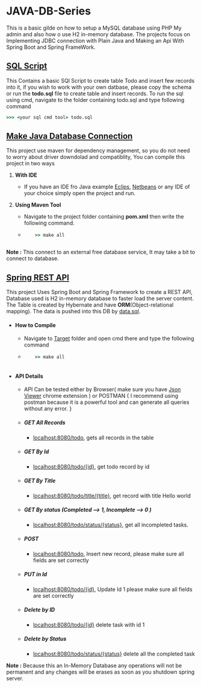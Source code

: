# JAVA-DB-Series
This is a basic gilde on how to setup a MySQL database using PHP My admin and also how o use H2 in-memory database.
The projects focus on Implementing JDBC connection with Plain Java and Making an Api With Spring Boot and Spring FrameWork.

## [SQL Script](https://github.com/yashpatel007/JAVA-DB-Series/tree/master/SQL%20script)
This Contains a basic SQl Script to create table Todo and insert few records into it, if you wish to work with your own datbase,
please copy the schema or run the **todo.sql** file to create table and insert records. To run the sql using cmd, navigate to the
folder containing todo.sql and type following command
    
```cmd
>>> <your sql cmd tool> todo.sql
```

## [Make Java Database Connection](https://github.com/yashpatel007/JAVA-DB-Series/tree/master/PlainJava-DB-Connect)
This project use maven for dependency management, so you do not need to worry about driver downdolad and compatiblity,
You can compile this project in two ways

1. **With IDE**
    * If you have an IDE fro Java  example [Eclips](https://www.eclipse.org/downloads/), [Netbeans](https://netbeans.org/downloads/)
    or any IDE of your choice simply open the project and run. 
    
2. **Using Maven Tool** 
    * Navigate to the project folder containing **pom.xml** then write the following command.
    * ```cmd
          >> make all 
    ```
    
**Note :** This connect to an external free database service, It may take a bit to connect to database.
 
## [Spring REST API](https://github.com/yashpatel007/JAVA-DB-Series/tree/master/SpringRestApi)
This project Uses Spring Boot and Spring Framework to create a REST API, Database used is H2 in-memory database to faster load the server content. The Table is created by Hybernate and have **ORM**(Object-relational mapping). The data is pushed into this DB by [data.sql](https://github.com/yashpatel007/JAVA-DB-Series/blob/master/SpringRestApi/src/main/resources/data.sql).
* #### How to Compile
    * Navigate to [Target](https://github.com/yashpatel007/JAVA-DB-Series/tree/master/SpringRestApi/target) folder and open cmd there
      and type the following command
    * ```cmd
          >> make all
    ```
* #### API Details
    * API Can be tested either by Browser( make sure you have [Json Viewer](https://chrome.google.com/webstore/detail/json-viewer/gbmdgpbipfallnflgajpaliibnhdgobh?hl=en-US) chrome extension ) or POSTMAN 
    { I recommend using postman because it is a powerful tool and can generate all queries without any error. }
    * ##### GET All Records
        * [localhost:8080/todo](http://localhost:8080/todo), gets all records in the table
    * ##### GET By Id
        * [localhost:8080/todo/{id}](http://localhost:8080/todo/1), get todo record by id
    * ##### GET By Title
        * [localhost:8080/todo/title/{title}](http://localhost:8080/todo/title/Helloworld), get record with title Hello world
    * ##### GET By status (Completed --> 1, Incomplete --> 0 )
        * [localhost:8080/todo/status/{status}](http://localhost:8080/todo/status/0), get all incompleted tasks.
    * ##### POST 
        * [localhost:8080/todo](http://localhost:8080/todo), Insert new record, please make sure all fields are set correctly    
    * ##### PUT in Id
        * [localhost:8080/todo/{id}](http://localhost/todo/1), Update Id 1 please make sure all fields are set correctly
    * ##### Delete by ID
        * [localhost:8080/todo/{id}](http://localhost/todo/1) delete task with id 1
    * ##### Delete by Status
        * [localhost:8080/todo/status/{status}](http://localhost/todo/status/1) delete all the completed task
        
**Note :** Because this an In-Memory Database any operations will not be permanent and any changes will be erases as soon as you shutdown spring server.  
